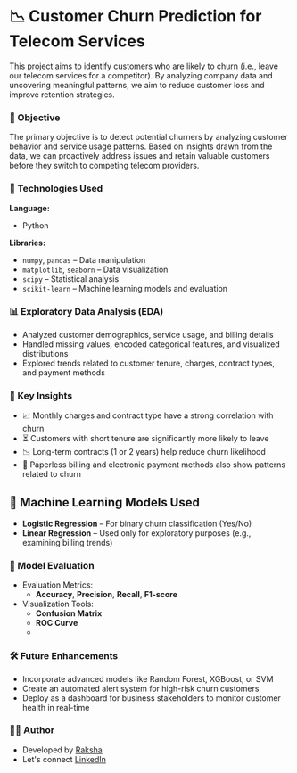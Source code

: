 # 📉 Customer Churn Prediction for Telecom Services

This project aims to identify customers who are likely to churn (i.e., leave our telecom services for a competitor). By analyzing company data and uncovering meaningful patterns, we aim to reduce customer loss and improve retention strategies.

### 🎯 Objective

The primary objective is to detect potential churners by analyzing customer behavior and service usage patterns. Based on insights drawn from the data, we can proactively address issues and retain valuable customers before they switch to competing telecom providers.

### 🧰 Technologies Used

**Language:**  
- Python

**Libraries:**  
- `numpy`, `pandas` – Data manipulation  
- `matplotlib`, `seaborn` – Data visualization  
- `scipy` – Statistical analysis  
- `scikit-learn` – Machine learning models and evaluation  

### 📊 Exploratory Data Analysis (EDA)

- Analyzed customer demographics, service usage, and billing details  
- Handled missing values, encoded categorical features, and visualized distributions  
- Explored trends related to customer tenure, charges, contract types, and payment methods  

### 📌 Key Insights

- 📈 Monthly charges and contract type have a strong correlation with churn  
- ⏳ Customers with short tenure are significantly more likely to leave  
- 📉 Long-term contracts (1 or 2 years) help reduce churn likelihood  
- 🧾 Paperless billing and electronic payment methods also show patterns related to churn  

## 🤖 Machine Learning Models Used

- **Logistic Regression** – For binary churn classification (Yes/No)  
- **Linear Regression** – Used only for exploratory purposes (e.g., examining billing trends)  

### 🧪 Model Evaluation

- Evaluation Metrics:  
  - **Accuracy**, **Precision**, **Recall**, **F1-score**  
- Visualization Tools:  
  - **Confusion Matrix**  
  - **ROC Curve**
  - 
### 🛠 Future Enhancements

- Incorporate advanced models like Random Forest, XGBoost, or SVM  
- Create an automated alert system for high-risk churn customers  
- Deploy as a dashboard for business stakeholders to monitor customer health in real-time  

### 🧑‍💻 Author

- Developed by [Raksha](https://github.com/Rakshaa-17)
- Let's connect [LinkedIn](https://www.linkedin.com/in/rakshamalela)
